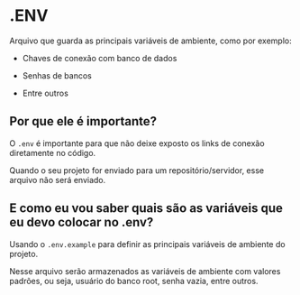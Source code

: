 # .ENV

Arquivo que guarda as principais variáveis de ambiente, como por exemplo:

- Chaves de conexão com banco de dados

- Senhas de bancos

- Entre outros

## Por que ele é importante?

O `.env` é importante para que não deixe exposto os links de conexão diretamente no código.

Quando o seu projeto for enviado para um repositório/servidor, esse arquivo não será enviado.

## E como eu vou saber quais são as variáveis que eu devo colocar no .env?

Usando o `.env.example` para definir as principais variáveis de ambiente do projeto.

Nesse arquivo serão armazenados as variáveis de ambiente com valores padrões, ou seja, usuário do banco root, senha vazia, entre outros.
